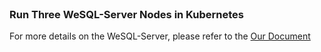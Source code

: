 
<br>

### Run Three WeSQL-Server Nodes in Kubernetes

For more details on the WeSQL-Server, please refer to the [Our Document](https://wesql.io/docs/tutorial/tutorial-4/run-three-wesql-nodes-on-eks)